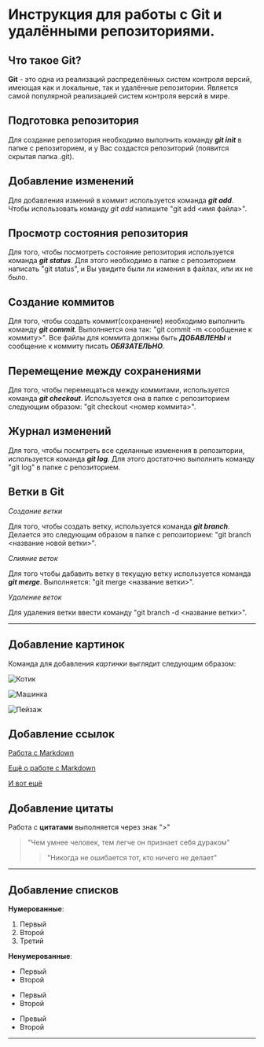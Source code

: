 # Инструкция для работы с Git и удалёнными репозиториями.

## Что такое Git?
**Git** - это одна из реализаций распределённых систем контроля версий, имеющая как и локальные, так и удалённые репозитории. Является самой популярной реализацией систем контроля версий в мире.

## Подготовка репозитория
Для создание репозитория необходимо выполнить команду ***git init***  в папке с репозиторием, и у Вас создастся репозиторий (появится скрытая папка .git).

## Добавление изменений
Для добавления измений в коммит используется команда ***git add***. Чтобы использовать команду *git add* напишите "git add <имя файла>".

## Просмотр состояния репозитория
Для того, чтобы посмотреть состояние репозитория используется команда ***git status***. Для этого необходимо в папке с репозиторием написать "git status", и Вы увидите были ли измения в файлах, или их не было.

## Создание коммитов
Для того, чтобы создать коммит(сохранение) необходимо выполнить команду ***git commit***. Выполняется она так: "git commit -m <сообщение к коммиту>". Все файлы для коммита должны быть ***ДОБАВЛЕНЫ*** и сообщение к коммиту писать ***ОБЯЗАТЕЛЬНО***.

## Перемещение между сохранениями
Для того, чтобы перемещаться между коммитами, используется команда ***git checkout***. Используется она в папке с репозиторием следующим образом: "git checkout <номер коммита>".

## Журнал изменений
Для того, чтобы посмтреть все сделанные изменения в репозитории, используется команда ***git log***. Для этого достаточно выполнить команду "git log" в папке с репозиторием.

## Ветки в Git

*Создание ветки*

Для того, чтобы создать ветку, используется команда ***git branch***. Делается это следующим образом в папке с репозиторием: "git branch <название новой ветки>".

*Слияние веток*

Для того чтобы дабавить ветку в текущую ветку используется команда ***git merge***. Выполняется: "git merge <название ветки>".

*Удаление веток*

Для удаления ветки ввести команду "git branch -d <название ветки>".

***

## Добавление картинок
Команда для добавления *картинки* выглядит следующим образом:

![Котик](https://i.pinimg.com/originals/f4/d2/96/f4d2961b652880be432fb9580891ed62.png)

![Машинка](https://kartinkin.net/uploads/posts/2022-03/1648047156_3-kartinkin-net-p-krasivie-kartinki-avto-4.jpg)

![Пейзаж](https://funart.pro/uploads/posts/2021-03/1617066355_41-p-oboi-fon-peizazh-41.jpg)

## Добавление ссылок

[Работа с Markdown](https://lifehacker.ru/chto-takoe-markdown/)

[Ещё о работе с Markdown](https://gist.github.com/Jekins/2bf2d0638163f1294637)

[И вот ещё](https://learn.microsoft.com/ru-ru/contribute/markdown-reference)

## Добавление цитаты

Работа с **цитатами** выполняется через знак ">"
>"Чем умнее человек, тем легче он признает себя дураком"
>>"Никогда не ошибается тот, кто ничего не делает"

---

## Добавление списков

**Нумерованные**:

1. Первый
2. Второй
3. Третий

**Ненумерованные**:

* Первый
* Второй

- Первый
- Второй

+ Превый
+ Второй

***